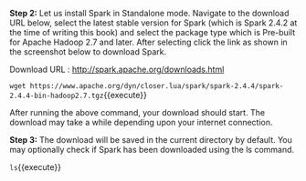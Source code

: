 
**Step 2:** Let us install Spark in Standalone mode. Navigate to the download URL below, select the latest stable version for Spark (which is Spark 2.4.2 at the time of writing this book) and select the package type which is Pre-built for Apache Hadoop 2.7 and later. After selecting click the link as shown in the screenshot below to download Spark.

Download URL : http://spark.apache.org/downloads.html

`wget https://www.apache.org/dyn/closer.lua/spark/spark-2.4.4/spark-2.4.4-bin-hadoop2.7.tgz`{{execute}}

After running the above command, your download should start. The download may take a while depending upon your internet connection.

 
**Step 3:** The download will be saved in the current directory by default. You may optionally check if Spark has been downloaded using the ls command.

`ls`{{execute}}
